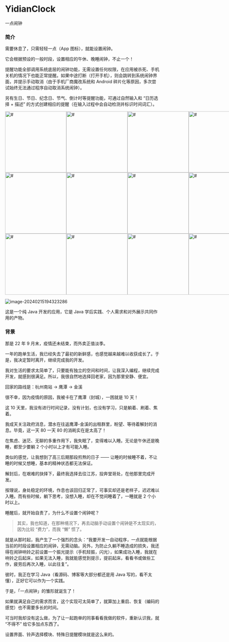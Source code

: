 # YidianClock
一点闹钟

### 简介

需要休息了，只需轻轻一点（App 图标），就能设置闹钟。

它会根据预设的一般时段，设置相应的午休、晚睡闹钟，不止一个！

提醒功能全部调用系统底层的闹钟功能，无需设置任何权限，在应用被杀死、手机关机的情况下也能正常提醒。如果中途打断（打开手机），则会跳转到系统闹钟界面，并提示手动取消（由于手机厂商魔改系统和 Android 碎片化等原因，多次尝试始终无法通过程序自动取消系统闹钟）。

另有生日、节日、纪念日、节气、倒计时等提醒功能，可通过自然输入和 “日历选择 + 描述” 的方式创建相应的提醒（在输入过程中会自动检测并标识时间词汇）。

<div style="display: flex; justify-content: space-around">
  <img
    src="https://image-bed-1315938829.cos.ap-nanjing.myqcloud.com/Screenshot_2024-02-15-10-58-37-32_ac2315b45de5759a9c997218f0c3e3c1.jpg"
    alt="#"
    style="width: 200px"
  />
  <img
    src="https://image-bed-1315938829.cos.ap-nanjing.myqcloud.com/Screenshot_2024-02-15-10-58-47-39_ac2315b45de5759a9c997218f0c3e3c1.jpg"
    alt="#"
    style="width: 200px"
  />
  <img
    src="https://image-bed-1315938829.cos.ap-nanjing.myqcloud.com/Screenshot_2024-02-15-10-59-22-63_ac2315b45de5759a9c997218f0c3e3c1.jpg"
    alt="#"
    style="width: 200px"
  />
  <img
    src="https://image-bed-1315938829.cos.ap-nanjing.myqcloud.com/Screenshot_2024-02-15-10-59-29-29_ac2315b45de5759a9c997218f0c3e3c1.jpg"
    alt="#"
    style="width: 200px"
  />
</div>
<div style="display: flex; justify-content: space-around">
  <img
    src="https://image-bed-1315938829.cos.ap-nanjing.myqcloud.com/Screenshot_2024-02-15-10-59-32-25_ac2315b45de5759a9c997218f0c3e3c1.jpg"
    alt="#"
    style="width: 200px"
  />
  <img
    src="https://image-bed-1315938829.cos.ap-nanjing.myqcloud.com/Screenshot_2024-02-15-11-00-27-67_ac2315b45de5759a9c997218f0c3e3c1.jpg"
    alt="#"
    style="width: 200px"
  />
  <img
    src="https://image-bed-1315938829.cos.ap-nanjing.myqcloud.com/Screenshot_2024-02-15-11-00-45-73_ac2315b45de5759a9c997218f0c3e3c1.jpg"
    alt="#"
    style="width: 200px"
  />
  <img
    src="https://image-bed-1315938829.cos.ap-nanjing.myqcloud.com/Screenshot_2024-02-15-11-04-29-79_ac2315b45de5759a9c997218f0c3e3c1.jpg"
    alt="#"
    style="width: 200px"
  />
</div>


<div style="display: flex; justify-content: space-around">
  <img
    src="https://image-bed-1315938829.cos.ap-nanjing.myqcloud.com/Screenshot_2024-02-15-11-05-41-88_ac2315b45de5759a9c997218f0c3e3c1.jpg"
    alt="#"
    style="width: 200px"
  />
  <img
    src="https://image-bed-1315938829.cos.ap-nanjing.myqcloud.com/Screenshot_2024-02-15-11-06-30-78_ac2315b45de5759a9c997218f0c3e3c1.jpg"
    alt="#"
    style="width: 200px"
  />
  <img
    src="https://image-bed-1315938829.cos.ap-nanjing.myqcloud.com/Screenshot_2024-02-15-11-06-54-85_ac2315b45de5759a9c997218f0c3e3c1.jpg"
    alt="#"
    style="width: 200px"
  />
  <img
    src="https://image-bed-1315938829.cos.ap-nanjing.myqcloud.com/Screenshot_2024-02-15-19-34-49-91_ac2315b45de5759a9c997218f0c3e3c1.jpg"
    alt="#"
    style="width: 200px"
  />
</div>




![image-20240215194323286](https://image-bed-1315938829.cos.ap-nanjing.myqcloud.com/image-20240215194323286.png)

这是一个纯 Java 开发的应用，它是 Java 学后实践、个人需求和对外展示共同作用的产物。

### 背景

那是 22 年 9 月末，疫情还未结束，而外卖正值淡季。

一年的跑单生活，我已经失去了最初的新鲜感，也感觉越来越难以收获成长了。于是，我决定暂时离开，继续完成我的开发。

我对生活的要求太简单了，只要能有独立的空间和时间，让我深入编程，继续完成开发，就感到很满足。所以，我很自然地选择回老家，因为那里安静、便宜。

回家的路线是：杭州南站 -> 鹰潭 -> 金溪

很不幸，因为疫情的原因，我被卡在了鹰潭（封城），一困就是 10 天！

这 10 天里，我没有进行时间记录，没有计划，也没有学习，只是躺着、刷着、焦着。

我成天关注政府消息，潜水在往返鹰潭-金溪的出租群里，盼望、等待着解封的消息。毕竟，这一天 80 一天 80 的消耗实在是太高了！

在焦虑、迷茫、无聊的多重作用下，我失眠了，变得难以入睡。无论是午休还是晚睡，都至少要躺 2 个小时以上才有可能入睡。

类似的感觉，让我想到了高三后期那段煎熬的日子 —— 让睡的时候睡不着，不让睡的时候又想睡，基本的精神状态都无法保证。

解封后，在艰难的抉择下，最终我选择去往江苏，投奔堂哥处，在他那里完成开发。

按理说，身处稳定的环境，作息也该回归正常了，可事实却还是老样子，迟迟难以入睡。而有些时候，躺下思考，没想入睡，却在不觉间睡着了，一睡就是 2 个小时以上。

睡醒后，就开始自责了，为什么不设置个闹钟呢？

> 其实，我也知道，在那种境况下，再去动脑手动设置个闹钟是不太现实的，因为比较 “费力”，而我 “懒” 惯了。

就是从那时起，我产生了一个强烈的念头：“我要开发一自动程序，一点就能根据当前的时段设置相应的闹钟，无需动脑。另外，为防止久躺不睡造成的损失，我还得在闹钟响铃之前设置一个振光提示（手机轻振，闪光），如果成功入睡，我就在响铃之后起床，如果无法入睡，我就能感觉到提示，提前起床，看看书或做些工作，疲劳后再次入睡，以此往复”。

彼时，我正在学习 Java（看源码、博客等大部分都还是用 Java 写的，看不太懂），正好它可以作为一个实践。

于是，「一点闹钟」的雏形就诞生了！

如果就满足自己的需求而言，这个实现可太简单了，就算加上重启、恢复（编码的感觉）也不需要多长的时间。

可当时我却没有这么做，为了让一起跑单的同事看看我做的软件，重新认识我，就 “不得不” 给它多加点东西了。

设置界面、铃声选择模块、特殊日提醒模块就是这么来的。
